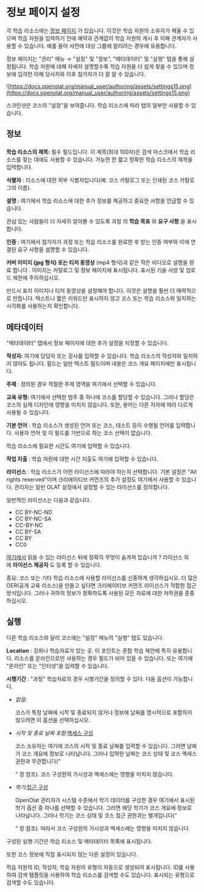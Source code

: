 # 정보 페이지 설정

각 학습 리소스에는 [정보 페이지](https://confluence.openolat.org/display/OO130EN/Info+page) 가 있습니다. 이것은 학습 자원의 소유자가 채울 수 있으며 학습 자원을 입력하기 전에 예약과 관계없이 학습 자원의 게시 후 이해 관계자가 사용할 수 있습니다. 예를 들어 사전에 대상 그룹에 알리려는 경우에 유용합니다.

정보 페이지는 "관리" 메뉴 → "설정" 및 "정보", "메타데이터" 및 "실행" 탭을 통해 설정됩니다. 학습 자원에 대해 자세히 설명할수록 학습 자원을 더 쉽게 찾을 수 있으며 정보에 입각한 이해 당사자와 이후 참가자가 더 잘 알 수 있습니다.

![https://docs.openolat.org/manual_user/authoring/assets/settings15.png](https://docs.openolat.org/manual_user/authoring/assets/settings15.png)

스크린샷은 코스의 "설정"을 보여줍니다. 학습 리소스에 따라 탭의 일부만 사용할 수 있습니다.

## 정보

### 

**학습 리소스의 제목:** 필수 필드입니다. 이 제목(최대 100자)은 검색 마스크에서 학습 리소스를 찾는 데에도 사용할 수 있습니다. 가능한 한 짧고 정확한 학습 리소스의 제목을 입력합니다.

**식별자** : 리소스에 대한 외부 식별자입니다(예: 코스 카탈로그 또는 인쇄된 코스 카탈로그의 이름).

**설명** : 여기에서 학습 리소스에 대한 추가 정보를 제공하고 중요한 사항을 언급할 수 있습니다.

관심 있는 사람들이 더 자세히 알아볼 수 있도록 과정 의 **학습 목표** 와 **요구 사항** 을 표시 합니다.

**인증** : 여기에서 참가자가 과정 또는 학습 리소스를 완료한 후 받는 인증 여부와 이에 연결된 요구 사항을 설명할 수 있습니다.

**커버 이미지 (jpg 형식) 또는 티저 동영상** (mp4 형식)과 같은 작은 비디오로 설명을 완료 합니다 . 이미지는 카탈로그 및 정보 페이지에 표시됩니다. 표시된 기술 사양 및 업로드 제한에 주의하십시오.

반드시 표지 이미지나 티저 동영상을 설정해야 합니다. 이것은 설명을 훨씬 더 매력적으로 만듭니다. 텍스트나 짧은 키워드만 표시하지 않고 코스 또는 학습 리소스와 일치하는 시각화를 사용하는지 확인합니다.

## 메타데이터

"메타데이터" 탭에서 정보 페이지에 대한 추가 설정을 지정할 수 있습니다.

**작성자:** 여기에 담당자 또는 강사를 입력할 수 있습니다. 학습 리소스의 작성자와 일치하지 않아도 됩니다. 필드는 일반 텍스트 필드이며 내용은 코스 개요 페이지에만 표시됩니다.

**주제** : 정의된 경우 적절한 주제 영역을 여기에서 선택할 수 있습니다.

**교육 유형:** 여기에서 선택한 범주 중 하나에 코스를 할당할 수 있습니다. 그러나 할당은 코스의 실제 디자인에 영향을 미치지 않습니다. 또한, 용어는 다른 저자에 따라 다르게 사용될 수 있습니다.

**기본 언어** : 학습 리소스가 생성된 언어 또는 코스, 테스트 등이 수행될 언어를 입력합니다. 사용자 언어 및 이 필드를 기반으로 하는 코스 선택이 없습니다.

학습 리소스에 필요한 시간도 여기에 입력할 수 있습니다.

**작업 지출** : 학습 자원에 대한 시간 지출도 여기에 입력할 수 있습니다.

**라이선스** : 학습 리소스가 어떤 라이선스에 따라야 하는지 선택합니다. 기본 설정은 "All rights reserved"이며 크리에이티브 커먼즈의 추가 설정도 여기에서 사용할 수 있습니다. 관리자는 일반 OLAT 설정에서 설정할 수 있는 라이선스를 정의합니다.

일반적인 라이선스는 다음과 같습니다.

- CC BY-NC-ND
- CC BY-NC-SA
- CC-BY-NC
- CC BY-SA
- CC BY
- CC0

[여기에서](https://creativecommons.org/licenses/?lang=de) 읽을 수 있는 라이선스 뒤에 정확히 무엇이 숨겨져 있습니까 ? 라이선스 외에 **라이선스 제공자** 도 등록 할 수 있습니다.

중요: 코스 또는 기타 학습 리소스에 사용할 라이선스를 신중하게 생각하십시오. 더 많은 OER(공개 교육 리소스)을 만들고 싶다면 크리에이티브 커먼즈 라이선스가 적합한 접근 방식입니다. 그러나 귀하의 정보가 정확하도록 사용된 모든 자료에 대한 저작권을 존중하십시오.

## 실행

다른 학습 리소스와 달리 코스에는 "설정" 메뉴의 "실행" 탭도 있습니다.

**Location** : 강좌나 학습자료가 있는 곳. 이 포인트는 혼합 학습 제안에 특히 유용합니다. 리소스를 온라인으로만 사용하는 경우 필드가 비어 있을 수 있습니다. 또는 여기에 "온라인" 또는 "인터넷"을 입력할 수 있습니다.

**시행기간** : "과정" 학습자료의 경우 시행기간을 정의할 수 있다. 다음 옵션이 가능합니다.

- *없음:*
    
    코스가 특정 날짜에 시작 및 종료되지 않거나 정보에 날짜를 명시적으로 포함하지 않으려면 이 옵션을 선택하십시오.
    
- *시작 및 종료 날짜 포함:*[액세스 구성](https://docs.openolat.org/manual_user/course_create/Access_configuration/)
    
    코스 소유자는 여기에 코스의 시작 및 종료 날짜를 입력할 수 있습니다. 그러면 날짜가 코스 개요에 정보로 나타납니다. 그러나 입력한 날짜는 코스 상태 및 코스 액세스 권한과 무관합니다("
    
    " 장 참조). 코스 구성원의 가시성과 액세스에는 영향을 미치지 않습니다.
    
- *학기:*[접근 구성](https://docs.openolat.org/manual_user/course_create/Access_configuration/)
    
    OpenOlat 관리자가 시스템 수준에서 학기 데이터를 구성한 경우 여기에서 표시된 학기 옵션 중 하나를 선택할 수 있습니다. 그러면 해당 학기가 코스 개요에 정보로 나타납니다. 그러나 학기는 코스 상태 및 코스 접근 권한과는 별개입니다("
    
    " 장 참조). 따라서 코스 구성원의 가시성과 액세스에는 영향을 미치지 않습니다.
    

구성된 실행 기간은 학습 리소스 및 메타데이터 목록에 표시됩니다.

또한 코스 정보에 직접 표시되지 않는 다른 설정이 있습니다.

학습 자원의 ID, 작성자, 학습 자원의 유형이 자동으로 생성되어 표시됩니다. ID를 사용하여 검색 템플릿을 사용하여 학습 리소스를 검색할 수도 있습니다. 표시되는 유형으로 검색할 수도 있습니다.
